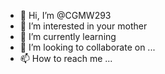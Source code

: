 - 👋 Hi, I’m @CGMW293
- 👀 I’m interested in your mother
- 🌱 I’m currently learning 
- 💞️ I’m looking to collaborate on ...
- 📫 How to reach me ...

<!---
CGMW293/CGMW293 is a ✨ special ✨ repository because its `README.md` (this file) appears on your GitHub profile.
You can click the Preview link to take a look at your changes.
--->
